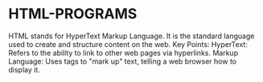 # HTML-PROGRAMS
HTML stands for HyperText Markup Language. It is the standard language used to create and structure content on the web.  Key Points: HyperText: Refers to the ability to link to other web pages via hyperlinks.  Markup Language: Uses tags to "mark up" text, telling a web browser how to display it.
